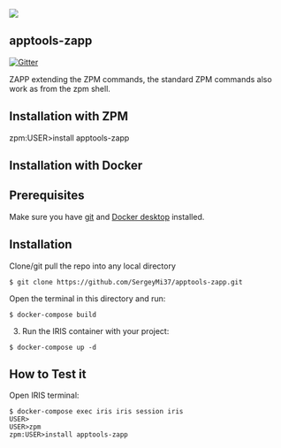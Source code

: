 ![](https://github.com/SergeyMi37/apptools-zapp/blob/master/doc/hammer-red.png)
## apptools-zapp
[![Gitter](https://img.shields.io/badge/Available%20on-Intersystems%20Open%20Exchange-00b2a9.svg)](https://openexchange.intersystems.com/package/apptools-zapp-1)

ZAPP extending the ZPM commands, the standard ZPM commands also work as from the zpm shell.

## Installation with ZPM

zpm:USER>install apptools-zapp

## Installation with Docker

## Prerequisites
Make sure you have [git](https://git-scm.com/book/en/v2/Getting-Started-Installing-Git) and [Docker desktop](https://www.docker.com/products/docker-desktop) installed.

## Installation 
Clone/git pull the repo into any local directory

```
$ git clone https://github.com/SergeyMi37/apptools-zapp.git
```

Open the terminal in this directory and run:

```
$ docker-compose build
```

3. Run the IRIS container with your project:

```
$ docker-compose up -d
```

## How to Test it
Open IRIS terminal:

```
$ docker-compose exec iris iris session iris
USER>
USER>zpm
zpm:USER>install apptools-zapp
```




